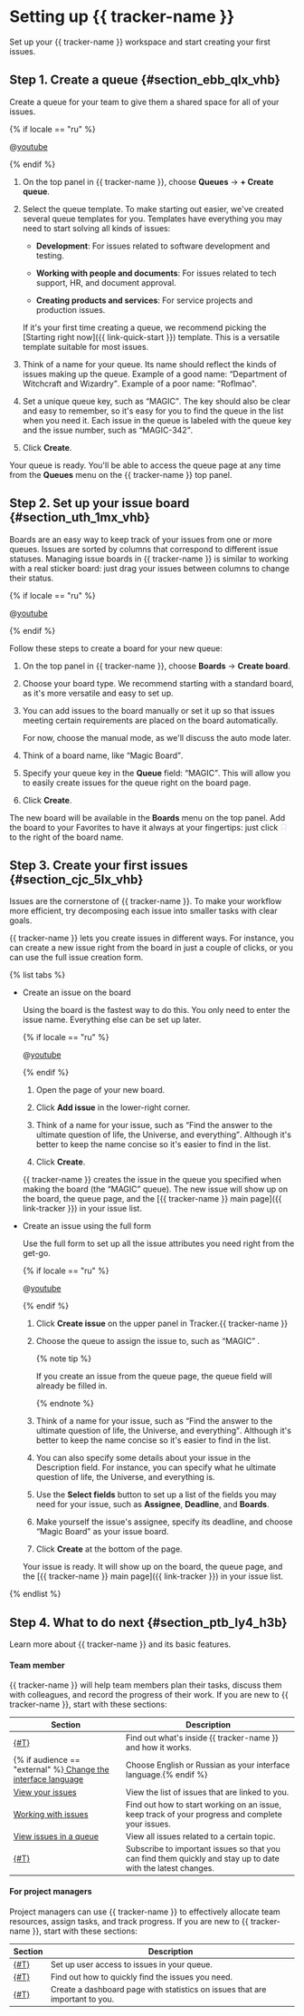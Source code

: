 # Setting up {{ tracker-name }}

Set up your {{ tracker-name }} workspace and start creating your first issues.

## Step 1. Create a queue {#section_ebb_qlx_vhb}

Create a queue for your team to give them a shared space for all of your issues.

{% if locale == "ru" %}

@[youtube](0SvIUTiGX5U)

{% endif %}

1. On the top panel in {{ tracker-name }}, choose **Queues** → **+ Create queue**.

1. Select the queue template. To make starting out easier, we've created several queue templates for you. Templates have everything you may need to start solving all kinds of issues:

    - **Development**: For issues related to software development and testing.

    - **Working with people and documents**: For issues related to tech support, HR, and document approval.

    - **Creating products and services**: For service projects and production issues.

    If it's your first time creating a queue, we recommend picking the [Starting right now]({{ link-quick-start }}) template. This is a versatile template suitable for most issues.

1. Think of a name for your queue. Its name should reflect the kinds of issues making up the queue. Example of a good name: <q>Department of Witchcraft and Wizardry</q>. Example of a poor name: "Roflmao".

1. Set a unique queue key, such as <q>MAGIC</q>. The key should also be clear and easy to remember, so it's easy for you to find the queue in the list when you need it. Each issue in the queue is labeled with the queue key and the issue number, such as <q>MAGIC-342</q>.

1. Click **Create**.

Your queue is ready. You'll be able to access the queue page at any time from the **Queues** menu on the {{ tracker-name }} top panel.

## Step 2. Set up your issue board {#section_uth_1mx_vhb}

Boards are an easy way to keep track of your issues from one or more queues. Issues are sorted by columns that correspond to different issue statuses. Managing issue boards in {{ tracker-name }} is similar to working with a real sticker board: just drag your issues between columns to change their status.

{% if locale == "ru" %}

@[youtube](_Z2mM_1JzTQ)

{% endif %}

Follow these steps to create a board for your new queue:

1. On the top panel in {{ tracker-name }}, choose **Boards** → **Create board**.

1. Choose your board type. We recommend starting with a standard board, as it's more versatile and easy to set up.

1. You can add issues to the board manually or set it up so that issues meeting certain requirements are placed on the board automatically.

    For now, choose the manual mode, as we'll discuss the auto mode later.

1. Think of a board name, like <q>Magic Board</q>.

1. Specify your queue key in the **Queue** field: <q>MAGIC</q>. This will allow you to easily create issues for the queue right on the board page.

1. Click **Create**.

The new board will be available in the **Boards** menu on the top panel. Add the board to your Favorites to have it always at your fingertips: just click  ![](../_assets/tracker/add-to-favorites.png) to the right of the board name.

## Step 3. Create your first issues {#section_cjc_5lx_vhb}

Issues are the cornerstone of {{ tracker-name }}. To make your workflow more efficient, try decomposing each issue into smaller tasks with clear goals.

{{ tracker-name }} lets you create issues in different ways. For instance, you can create a new issue right from the board in just a couple of clicks, or you can use the full issue creation form.

{% list tabs %}

- Create an issue on the board

    Using the board is the fastest way to do this. You only need to enter the issue name. Everything else can be set up later.

    {% if locale == "ru" %}

    @[youtube](_Ht24zw-ciI)

    {% endif %}

    1. Open the page of your new board.

    1. Click **Add issue** in the lower-right corner.

    1. Think of a name for your issue, such as <q>Find the answer to the ultimate question of life, the Universe, and everything</q>. Although it's better to keep the name concise so it's easier to find in the list.

    1. Click **Create**.

    {{ tracker-name }}  creates the issue in the queue you specified when making the board (the <q>MAGIC</q> queue). The new issue will show up on the board, the queue page, and the [{{ tracker-name }} main page]({{ link-tracker }}) in your issue list.

- Create an issue using the full form

    Use the full form to set up all the issue attributes you need right from the get-go.

    {% if locale == "ru" %}

    @[youtube](-_iH3NnmxPY)

    {% endif %}

    1. Click **Create issue**  on the upper panel in Tracker.{{ tracker-name }}

    1. Choose the queue to assign the issue to, such as <q>MAGIC</q> .

        {% note tip %}

        If you create an issue from the queue page, the queue field will already be filled in.

        {% endnote %}

    1. Think of a name for your issue, such as <q>Find the answer to the ultimate question of life, the Universe, and everything</q>. Although it's better to keep the name concise so it's easier to find in the list.

    1. You can also specify some details about your issue in the Description field. For instance, you can specify what he ultimate question of life, the Universe, and everything is.

    1. Use the **Select fields** button to set up a list of the fields you may need for your issue, such as **Assignee**, **Deadline**, and **Boards**.

    1. Make yourself the issue's assignee, specify its deadline, and choose <q>Magic Board</q> as your issue board.

    1. Click **Create** at the bottom of the page.

    Your issue is ready. It will show up on the board, the queue page, and the [{{ tracker-name }} main page]({{ link-tracker }}) in your issue list.

{% endlist %}

## Step 4. What to do next {#section_ptb_ly4_h3b}

Learn more about {{ tracker-name }} and its basic features.

#### Team member

{{ tracker-name }} will help team members plan their tasks, discuss them with colleagues, and record the progress of their work. If you are new to {{ tracker-name }}, start with these sections:

| Section | Description |
| ------ | -------- |
| [{#T}](about-tracker.md) | Find out what's inside {{ tracker-name }} and how it works. |
| {% if audience == "external" %}[  Change the interface language](user/personal.md#choose-language) | Choose English or Russian as your interface language.{% endif %} |
| [View your issues](user/my-tickets.md) | View the list of issues that are linked to you. |
| [Working with issues](user/ticket-in-progress.md) | Find out how to start working on an issue, keep track of your progress and complete your issues. |
| [View issues in a queue](user/queue.md) | View all issues related to a certain topic. |
| [{#T}](user/subscribe.md) | Subscribe to important issues so that you can find them quickly and stay up to date with the latest changes. |

#### For project managers

Project managers can use {{ tracker-name }} to effectively allocate team resources, assign tasks, and track progress. If you are new to {{ tracker-name }}, start with these sections:

| Section | Description |
| ------ | -------- |
| [{#T}](manager/queue-access.md) | Set up user access to issues in your queue. |
| [{#T}](user/create-filter.md) | Find out how to quickly find the issues you need. |
| [{#T}](user/dashboard.md) | Create a dashboard page with statistics on issues that are important to you. |

